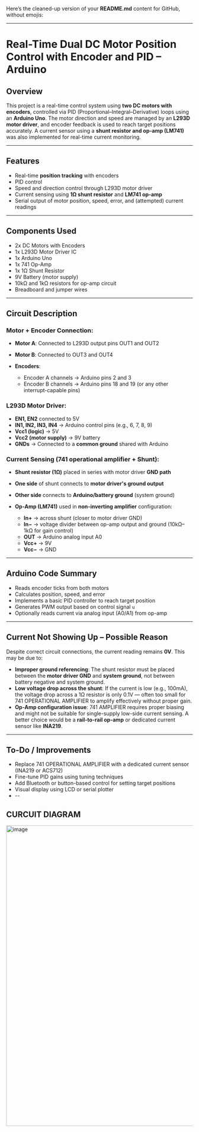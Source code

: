 Here’s the cleaned-up version of your **README.md** content for GitHub, without emojis:

---

# Real-Time Dual DC Motor Position Control with Encoder and PID – Arduino

## Overview

This project is a real-time control system using **two DC motors with encoders**, controlled via PID (Proportional–Integral–Derivative) loops using an **Arduino Uno**. The motor direction and speed are managed by an **L293D motor driver**, and encoder feedback is used to reach target positions accurately. A current sensor using a **shunt resistor and op-amp (LM741)** was also implemented for real-time current monitoring.

---

## Features

* Real-time **position tracking** with encoders
* PID control
* Speed and direction control through L293D motor driver
* Current sensing using **1Ω shunt resistor** and **LM741 op-amp**
* Serial output of motor position, speed, error, and (attempted) current readings

---

## Components Used

* 2x DC Motors with Encoders
* 1x L293D Motor Driver IC
* 1x Arduino Uno
* 1x 741 Op-Amp
* 1x 1Ω Shunt Resistor
* 9V Battery (motor supply)
* 10kΩ and 1kΩ resistors for op-amp circuit
* Breadboard and jumper wires

---

## Circuit Description

### Motor + Encoder Connection:

* **Motor A**: Connected to L293D output pins OUT1 and OUT2
* **Motor B**: Connected to OUT3 and OUT4
* **Encoders**:

  * Encoder A channels → Arduino pins 2 and 3
  * Encoder B channels → Arduino pins 18 and 19 (or any other interrupt-capable pins)

### L293D Motor Driver:

* **EN1, EN2** connected to 5V
* **IN1, IN2, IN3, IN4** → Arduino control pins (e.g., 6, 7, 8, 9)
* **Vcc1 (logic)** → 5V
* **Vcc2 (motor supply)** → 9V battery
* **GNDs** → Connected to a **common ground** shared with Arduino

### Current Sensing (741 operational amplifier + Shunt):

* **Shunt resistor (1Ω)** placed in series with motor driver **GND path**
* **One side** of shunt connects to **motor driver's ground output**
* **Other side** connects to **Arduino/battery ground** (system ground)
* **Op-Amp (LM741)** used in **non-inverting amplifier** configuration:

  * **In+** → across shunt (closer to motor driver GND)
  * **In−** → voltage divider between op-amp output and ground (10kΩ–1kΩ for gain control)
  * **OUT** → Arduino analog input A0
  * **Vcc+** → 9V
  * **Vcc−** → GND

---

## Arduino Code Summary

* Reads encoder ticks from both motors
* Calculates position, speed, and error
* Implements a basic PID controller to reach target position
* Generates PWM output based on control signal `u`
* Optionally reads current via analog input (A0/A1) from op-amp

---

## Current Not Showing Up – Possible Reason

Despite correct circuit connections, the current reading remains **0V**. This may be due to:

* **Improper ground referencing**: The shunt resistor must be placed between the **motor driver GND** and **system ground**, not between battery negative and system ground.
* **Low voltage drop across the shunt**: If the current is low (e.g., 100mA), the voltage drop across a 1Ω resistor is only 0.1V — often too small for 741 OPERATIONAL AMPLIFIER to amplify effectively without proper gain.
* **Op-Amp configuration issue**: 741 AMPLIFIER requires proper biasing and might not be suitable for single-supply low-side current sensing. A better choice would be a **rail-to-rail op-amp** or dedicated current sensor like **INA219**.

---

## To-Do / Improvements

* Replace 741 OPERATIONAL AMPLIFIER with a dedicated current sensor (INA219 or ACS712)
* Fine-tune PID gains using tuning techniques
* Add Bluetooth or button-based control for setting target positions
* Visual display using LCD or serial plotter
* --
  
## CURCUIT DIAGRAM
<img width="1038" height="812" alt="image" src="https://github.com/user-attachments/assets/79b0b84a-9aec-4d7f-b401-32927f1a5275" />


